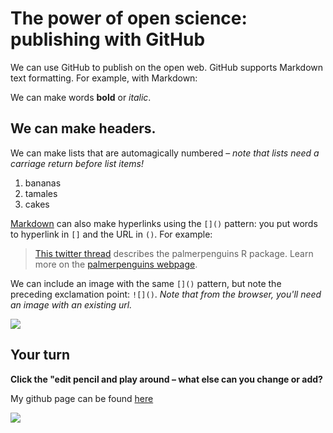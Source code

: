 # The power of open science: publishing with GitHub

We can use GitHub to publish on the open web. GitHub supports Markdown text formatting. For example, with Markdown:

We can make words **bold** or *italic*.

## We can make headers.

We can make lists that are automagically numbered – *note that lists need a carriage return before list items!*

1. bananas
1. tamales
1. cakes

[Markdown](https://quarto.org/docs/authoring/markdown-basics.html) can also make hyperlinks using the `[]()` pattern: you put words to hyperlink in `[]` and the URL in `()`. For example:

> [This twitter thread](https://twitter.com/allison_horst/status/1287772985630191617) describes the palmerpenguins R package. 
Learn more on the [palmerpenguins webpage](https://allisonhorst.github.io/palmerpenguins).

We can include an image with the same `[]()` pattern, but note the preceding exclamation point: `![]()`. *Note that from the browser, you'll need an image with an existing url.* 

![](https://octodex.github.com/images/labtocat.png)

## Your turn

**Click the "edit pencil and play around – what else can you change or add?**

My github page can be found [here](https://github.com/chantelwetzel-noaa)

![](https://github.com/Openscapes/series/blob/master/img/practicalDev_changingstuff.jpg)


